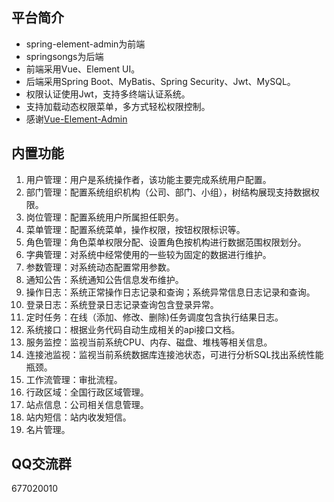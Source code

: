 ## 平台简介
* spring-element-admin为前端
* springsongs为后端
* 前端采用Vue、Element UI。
* 后端采用Spring Boot、MyBatis、Spring Security、Jwt、MySQL。
* 权限认证使用Jwt，支持多终端认证系统。
* 支持加载动态权限菜单，多方式轻松权限控制。
* 感谢[Vue-Element-Admin](https://github.com/PanJiaChen/vue-element-admin)

## 内置功能

1.  用户管理：用户是系统操作者，该功能主要完成系统用户配置。
2.  部门管理：配置系统组织机构（公司、部门、小组），树结构展现支持数据权限。
3.  岗位管理：配置系统用户所属担任职务。
4.  菜单管理：配置系统菜单，操作权限，按钮权限标识等。
5.  角色管理：角色菜单权限分配、设置角色按机构进行数据范围权限划分。
6.  字典管理：对系统中经常使用的一些较为固定的数据进行维护。
7.  参数管理：对系统动态配置常用参数。
8.  通知公告：系统通知公告信息发布维护。
9.  操作日志：系统正常操作日志记录和查询；系统异常信息日志记录和查询。
10. 登录日志：系统登录日志记录查询包含登录异常。
11. 定时任务：在线（添加、修改、删除)任务调度包含执行结果日志。
12. 系统接口：根据业务代码自动生成相关的api接口文档。
13. 服务监控：监视当前系统CPU、内存、磁盘、堆栈等相关信息。
14. 连接池监视：监视当前系统数据库连接池状态，可进行分析SQL找出系统性能瓶颈。
15. 工作流管理：审批流程。
16. 行政区域：全国行政区域管理。
17. 站点信息：公司相关信息管理。
18. 站内短信：站内收发短信。
19. 名片管理。

## QQ交流群
677020010
